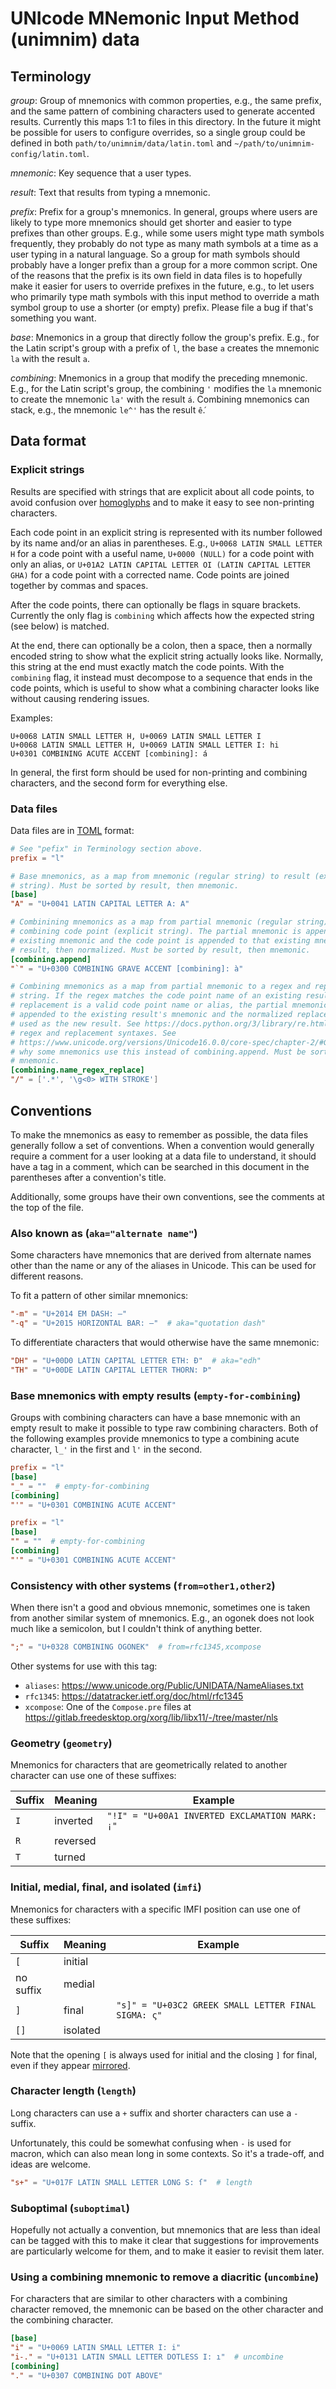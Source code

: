 <!--
    SPDX-FileCopyrightText: 2025 David Mandelberg <david@mandelberg.org>

    SPDX-License-Identifier: CC0-1.0 OR Apache-2.0
-->

# UNIcode MNemonic Input Method (unimnim) data

## Terminology

*group*: Group of mnemonics with common properties, e.g., the same prefix, and
the same pattern of combining characters used to generate accented results.
Currently this maps 1:1 to files in this directory. In the future it might be
possible for users to configure overrides, so a single group could be defined in
both `path/to/unimnim/data/latin.toml` and
`~/path/to/unimnim-config/latin.toml`.

*mnemonic*: Key sequence that a user types.

*result*: Text that results from typing a mnemonic.

*prefix*: Prefix for a group's mnemonics. In general, groups where users are
likely to type more mnemonics should get shorter and easier to type prefixes
than other groups. E.g., while some users might type math symbols frequently,
they probably do not type as many math symbols at a time as a user typing in a
natural language. So a group for math symbols should probably have a longer
prefix than a group for a more common script. One of the reasons that the prefix
is its own field in data files is to hopefully make it easier for users to
override prefixes in the future, e.g., to let users who primarily type math
symbols with this input method to override a math symbol group to use a shorter
(or empty) prefix. Please file a bug if that's something you want.

*base*: Mnemonics in a group that directly follow the group's prefix. E.g., for
the Latin script's group with a prefix of `l`, the base `a` creates the mnemonic
`la` with the result `a`.

*combining*: Mnemonics in a group that modify the preceding mnemonic. E.g., for
the Latin script's group, the combining `'` modifies the `la` mnemonic to create
the mnemonic `la'` with the result `á`. Combining mnemonics can stack, e.g., the
mnemonic `le^'` has the result `ế`.

## Data format

### Explicit strings

Results are specified with strings that are explicit about all code points, to
avoid confusion over [homoglyphs](https://en.wikipedia.org/wiki/Homoglyph) and
to make it easy to see non-printing characters.

Each code point in an explicit string is represented with its number followed by
its name and/or an alias in parentheses. E.g., `U+0068 LATIN SMALL LETTER H` for
a code point with a useful name, `U+0000 (NULL)` for a code point with only an
alias, or `U+01A2 LATIN CAPITAL LETTER OI (LATIN CAPITAL LETTER GHA)` for a code
point with a corrected name. Code points are joined together by commas and
spaces.

After the code points, there can optionally be flags in square brackets.
Currently the only flag is `combining` which affects how the expected string
(see below) is matched.

At the end, there can optionally be a colon, then a space, then a normally
encoded string to show what the explicit string actually looks like. Normally,
this string at the end must exactly match the code points. With the `combining`
flag, it instead must decompose to a sequence that ends in the code points,
which is useful to show what a combining character looks like without causing
rendering issues.

Examples:

```
U+0068 LATIN SMALL LETTER H, U+0069 LATIN SMALL LETTER I
U+0068 LATIN SMALL LETTER H, U+0069 LATIN SMALL LETTER I: hi
U+0301 COMBINING ACUTE ACCENT [combining]: á
```

In general, the first form should be used for non-printing and combining
characters, and the second form for everything else.

### Data files

Data files are in [TOML](https://toml.io/) format:

```toml
# See "pefix" in Terminology section above.
prefix = "l"

# Base mnemonics, as a map from mnemonic (regular string) to result (explicit
# string). Must be sorted by result, then mnemonic.
[base]
"A" = "U+0041 LATIN CAPITAL LETTER A: A"

# Combinining mnemonics as a map from partial mnemonic (regular string) to a
# combining code point (explicit string). The partial mnemonic is appended to an
# existing mnemonic and the code point is appended to that existing mnemonic's
# result, then normalized. Must be sorted by result, then mnemonic.
[combining.append]
"`" = "U+0300 COMBINING GRAVE ACCENT [combining]: à"

# Combining mnemonics as a map from partial mnemonic to a regex and replacement
# string. If the regex matches the code point name of an existing result and the
# replacement is a valid code point name or alias, the partial mnemonic is
# appended to the existing result's mnemonic and the normalized replacement is
# used as the new result. See https://docs.python.org/3/library/re.html for the
# regex and replacement syntaxes. See
# https://www.unicode.org/versions/Unicode16.0.0/core-spec/chapter-2/#G27986 for
# why some mnemonics use this instead of combining.append. Must be sorted by
# mnemonic.
[combining.name_regex_replace]
"/" = ['.*', '\g<0> WITH STROKE']
```

## Conventions

To make the mnemonics as easy to remember as possible, the data files generally
follow a set of conventions. When a convention would generally require a comment
for a user looking at a data file to understand, it should have a tag in a
comment, which can be searched in this document in the parentheses after a
convention's title.

Additionally, some groups have their own conventions, see the comments at the
top of the file.

### Also known as (`aka="alternate name"`)

Some characters have mnemonics that are derived from alternate names other than
the name or any of the aliases in Unicode. This can be used for different
reasons.

To fit a pattern of other similar mnemonics:

```toml
"-m" = "U+2014 EM DASH: —"
"-q" = "U+2015 HORIZONTAL BAR: ―"  # aka="quotation dash"
```

To differentiate characters that would otherwise have the same mnemonic:

```toml
"DH" = "U+00D0 LATIN CAPITAL LETTER ETH: Ð"  # aka="edh"
"TH" = "U+00DE LATIN CAPITAL LETTER THORN: Þ"
```

### Base mnemonics with empty results (`empty-for-combining`)

Groups with combining characters can have a base mnemonic with an empty result
to make it possible to type raw combining characters. Both of the following
examples provide mnemonics to type a combining acute character, `l_'` in the
first and `l'` in the second.

```toml
prefix = "l"
[base]
"_" = ""  # empty-for-combining
[combining]
"'" = "U+0301 COMBINING ACUTE ACCENT"
```

```toml
prefix = "l"
[base]
"" = ""  # empty-for-combining
[combining]
"'" = "U+0301 COMBINING ACUTE ACCENT"
```

### Consistency with other systems (`from=other1,other2`)

When there isn't a good and obvious mnemonic, sometimes one is taken from
another similar system of mnemonics. E.g., an ogonek does not look much like a
semicolon, but I couldn't think of anything better.

```toml
";" = "U+0328 COMBINING OGONEK"  # from=rfc1345,xcompose
```

Other systems for use with this tag:

*   `aliases`: https://www.unicode.org/Public/UNIDATA/NameAliases.txt
*   `rfc1345`: https://datatracker.ietf.org/doc/html/rfc1345
*   `xcompose`: One of the `Compose.pre` files at
    https://gitlab.freedesktop.org/xorg/lib/libx11/-/tree/master/nls

### Geometry (`geometry`)

Mnemonics for characters that are geometrically related to another character can
use one of these suffixes:

| Suffix | Meaning | Example |
| --- | --- | --- |
| `I` | inverted | `"!I" = "U+00A1 INVERTED EXCLAMATION MARK: ¡"` |
| `R` | reversed | |
| `T` | turned | |

### Initial, medial, final, and isolated (`imfi`)

Mnemonics for characters with a specific IMFI position can use one of these
suffixes:

| Suffix | Meaning | Example |
| --- | --- | --- |
| `[` | initial | |
| no suffix | medial | |
| `]` | final | `"s]" = "U+03C2 GREEK SMALL LETTER FINAL SIGMA: ς"` |
| `[]` | isolated | |

Note that the opening `[` is always used for initial and the closing `]` for
final, even if they appear
[mirrored](https://www.unicode.org/reports/tr9/#Mirroring).

### Character length (`length`)

Long characters can use a `+` suffix and shorter characters can use a `-`
suffix.

Unfortunately, this could be somewhat confusing when `-` is used for macron,
which can also mean long in some contexts. So it's a trade-off, and ideas are
welcome.

```toml
"s+" = "U+017F LATIN SMALL LETTER LONG S: ſ"  # length
```

### Suboptimal (`suboptimal`)

Hopefully not actually a convention, but mnemonics that are less than ideal can
be tagged with this to make it clear that suggestions for improvements are
particularly welcome for them, and to make it easier to revisit them later.

### Using a combining mnemonic to remove a diacritic (`uncombine`)

For characters that are similar to other characters with a combining character
removed, the mnemonic can be based on the other character and the combining
character.

```toml
[base]
"i" = "U+0069 LATIN SMALL LETTER I: i"
"i-." = "U+0131 LATIN SMALL LETTER DOTLESS I: ı"  # uncombine
[combining]
"." = "U+0307 COMBINING DOT ABOVE"
```
